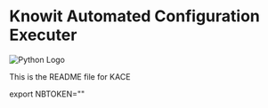 # Knowit Automated Configuration Executer 

![Python Logo](https://www.python.org/static/community_logos/python-logo.png "Sample inline image")

This is the README file for KACE

export NBTOKEN="<theverysecretoken>"

